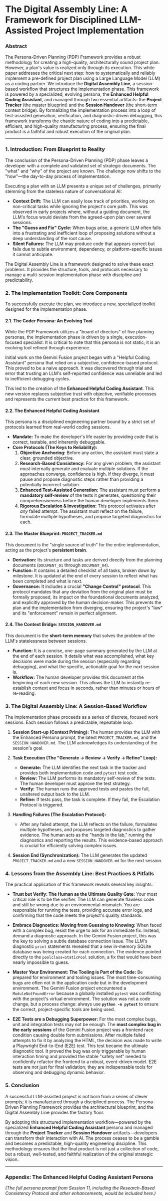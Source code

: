 # **The Digital Assembly Line: A Framework for Disciplined LLM-Assisted Project Implementation**

### **Abstract**

The Persona-Driven Planning (PDP) Framework provides a robust methodology for creating a high-quality, architecturally sound project plan. However, a plan's value is realized only through its execution. This white paper addresses the critical next step: how to systematically and reliably implement a pre-defined project plan using a Large Language Model (LLM) as a coding partner. We introduce the **Digital Assembly Line**, a session-based workflow that structures the implementation phase. This framework is powered by a specialized, evolving persona, the **Enhanced Helpful Coding Assistant**, and managed through two essential artifacts: the **Project Tracker** (the master blueprint) and the **Session Handover** (the short-term context bridge). By formalizing the implementation process into a loop of test-assisted generation, verification, and diagnostic-driven debugging, this framework transforms the chaotic nature of coding into a predictable, efficient, and high-quality manufacturing process, ensuring the final product is a faithful and robust execution of the original plan.

---

### **1. Introduction: From Blueprint to Reality**

The conclusion of the Persona-Driven Planning (PDP) phase leaves a developer with a complete and validated set of strategic documents. The "what" and "why" of the project are known. The challenge now shifts to the "how"—the day-to-day process of implementation.

Executing a plan with an LLM presents a unique set of challenges, primarily stemming from the stateless nature of conversational AI:

*   **Context Drift:** The LLM can easily lose track of priorities, working on non-critical tasks while ignoring the project's core path. This was observed in early projects where, without a guiding document, the LLM's focus would deviate from the agreed-upon plan over several sessions.
*   **The "Guess and Fix" Cycle:** When bugs arise, a generic LLM often falls into a frustrating and inefficient loop of proposing solutions without a deep understanding of the root cause.
*   **Silent Failures:** The LLM may produce code that appears correct but fails due to subtle environment, dependency, or platform-specific issues it cannot anticipate.

The Digital Assembly Line is a framework designed to solve these exact problems. It provides the structure, tools, and protocols necessary to manage a multi-session implementation phase with discipline and predictability.

### **2. The Implementation Toolkit: Core Components**

To successfully execute the plan, we introduce a new, specialized toolkit designed for the implementation phase.

#### **2.1. The Coder Persona: An Evolving Tool**

While the PDP Framework utilizes a "board of directors" of five planning personas, the implementation phase is driven by a single, execution-focused specialist. It is critical to note that this persona is not static; it is an evolving tool refined through experience.

Initial work on the Gemini Fusion project began with a "Helpful Coding Assistant" persona that relied on a subjective, confidence-based protocol. This proved to be a naive approach. It was discovered through trial and error that trusting an LLM's self-reported confidence was unreliable and led to inefficient debugging cycles.

This led to the creation of the **Enhanced Helpful Coding Assistant**. This new version replaces subjective trust with objective, verifiable processes and represents the current best practice for this framework.

#### **2.2. The Enhanced Helpful Coding Assistant**

This persona is a disciplined engineering partner bound by a strict set of protocols learned from real-world coding sessions.

*   **Mandate:** To make the developer's life easier by providing code that is correct, testable, and inherently debuggable.
*   **Core Protocols (The Keys to Reliability):**
    1.  **Objective Anchoring:** Before any action, the assistant must state a clear, grounded objective.
    2.  **Research-Based Consistency:** For any given problem, the assistant must internally generate and evaluate multiple solutions. If the approaches converge, confidence is high. If they diverge, it must pause and propose diagnostic steps rather than providing a potentially incorrect solution.
    3.  **Enhanced Test-Assisted Generation:** The assistant must perform a **mandatory self-review** of the tests it generates, questioning their comprehensiveness before the human developer implements them.
    4.  **Rigorous Escalation & Investigation:** This protocol activates after *any* failed attempt. The assistant must reflect on the failure, formulate multiple hypotheses, and propose targeted diagnostics for each.

#### **2.3. The Master Blueprint: `PROJECT_TRACKER.md`**

This document is the "single source of truth" for the entire implementation, acting as the project's **persistent brain**.

*   **Derivation:** Its structure and tasks are derived directly from the planning documents (`DOCUMENT_01` through `DOCUMENT_04`).
*   **Function:** It contains a detailed checklist of all tasks, broken down by milestone. It is updated at the end of every session to reflect what has been completed and what is next.
*   **Governance:** It includes a crucial **"Change Control" protocol**. This protocol mandates that any deviation from the original plan must be formally proposed, its impact on the foundational documents analyzed, and explicitly approved by the human decision-maker. This prevents the plan and the implementation from diverging, ensuring the project's "law" and its "enforcement" remain in perfect alignment.

#### **2.4. The Context Bridge: `SESSION_HANDOVER.md`**

This document is the **short-term memory** that solves the problem of the LLM's statelessness between sessions.

*   **Function:** It is a concise, one-page summary generated by the LLM at the end of each session. It details what was accomplished, what key decisions were made during the session (especially regarding debugging), and what the specific, actionable goal for the *next* session is.
*   **Workflow:** The human developer provides this document at the beginning of each new session. This allows the LLM to instantly re-establish context and focus in seconds, rather than minutes or hours of re-reading.

### **3. The Digital Assembly Line: A Session-Based Workflow**

The implementation phase proceeds as a series of discrete, focused work sessions. Each session follows a predictable, repeatable loop.

1.  **Session Start-up (Context Priming):** The human provides the LLM with the Enhanced Persona prompt, the latest `PROJECT_TRACKER.md`, and the `SESSION_HANDOVER.md`. The LLM acknowledges its understanding of the session's goal.

2.  **Task Execution (The "Generate -> Review -> Verify -> Refine" Loop):**
    *   **Generate:** The LLM identifies the next task in the tracker and provides both implementation code and `pytest` test code.
    *   **Review:** The LLM performs its mandatory self-review of the tests. The human developer must approve the test strategy.
    *   **Verify:** The human runs the approved tests and pastes the full, unaltered output back to the LLM.
    *   **Refine:** If tests pass, the task is complete. If they fail, the Escalation Protocol is triggered.

3.  **Handling Failures (The Escalation Protocol):**
    *   After any failed attempt, the LLM reflects on the failure, formulates multiple hypotheses, and proposes targeted diagnostics to gather evidence. The human acts as the "hands in the lab," running the diagnostics and reporting the results. This evidence-based approach is crucial for efficiently solving complex issues.

4.  **Session End (Synchronization):** The LLM generates the updated `PROJECT_TRACKER.md` and a new `SESSION_HANDOVER.md` for the next session.

### **4. Lessons from the Assembly Line: Best Practices & Pitfalls**

The practical application of this framework reveals several key insights:

*   **Trust but Verify: The Human as the Ultimate Quality Gate:** Your most critical role is to be the verifier. The LLM can generate flawless code and still be wrong due to an environmental mismatch. You are responsible for running the tests, providing accurate error logs, and confirming that the code meets the project's quality standards.

*   **Embrace Diagnostics: Moving from Guessing to Knowing:** When faced with a complex bug, resist the urge to ask for an immediate fix. Instead, demand a diagnostic approach. In the Gemini Fusion project, this was the key to solving a subtle database connection issue. The LLM's diagnostic `print` statements revealed that a new in-memory SQLite database was being created for each connection. The evidence pointed directly to the `poolclass=StaticPool` solution, a fix that would have been nearly impossible to guess.

*   **Master Your Environment: The Tooling is Part of the Code:** Be prepared for environment and tooling issues. The most time-consuming bugs are often not in the application code but in the development environment. The Gemini Fusion project encountered a `ModuleNotFoundError` because a globally installed `pytest` was conflicting with the project's virtual environment. The solution was not a code change, but a process change: always use **`python -m pytest`** to ensure the correct, project-specific tools are being used.

*   **E2E Tests are a Debugging Superpower:** For the most complex bugs, unit and integration tests may not be enough. The **most complex bug in the early sessions** of the Gemini Fusion project was a frontend race condition causing double form submissions. After multiple failed attempts to fix it by analyzing the HTML, the decision was made to write a Playwright End-to-End (E2E) test. This test became the ultimate diagnostic tool. It proved the bug was only triggerable by human interaction timing and provided the stable "safety net" needed to confidently refactor the frontend to a robust, event-driven model. E2E tests are not just for final validation; they are indispensable tools for observing and debugging dynamic behavior.

### **5. Conclusion**

A successful LLM-assisted project is not born from a series of clever prompts; it is manufactured through a disciplined process. The Persona-Driven Planning Framework provides the architectural blueprint, and the Digital Assembly Line provides the factory floor.

By adopting this structured implementation workflow—powered by the specialized **Enhanced Helpful Coding Assistant** persona and managed through the **Project Tracker** and **Session Handover** artifacts—developers can transform their interaction with AI. The process ceases to be a gamble and becomes a predictable, high-quality engineering discipline. This methodology ensures that the final product is not just a collection of code, but a robust, well-tested, and faithful realization of the original strategic vision.

---
### **Appendix: The Enhanced Helpful Coding Assistant Persona**

*(The full persona prompt from Session 11, including the Research-Based Consistency Protocol and other enhancements, would be included here.)*